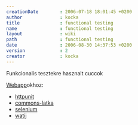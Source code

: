 ```yaml
---
creationDate        : 2006-07-18 18:01:45 +0200 
author              : kocka 
title               : functional testing 
name                : functional testing 
layout              : wiki 
path                : functional testing 
date                : 2006-08-30 14:37:53 +0200 
version             : 2 
creator             : kocka 
---
```

Funkcionalis tesztekre hasznalt cuccok

[Webapp](webapp.html)okhoz:

*   [httpunit](httpunit.html)
*   [commons-latka](commons-latka.html)
*   [selenium](selenium.html)
*   [watij](watij.html)

